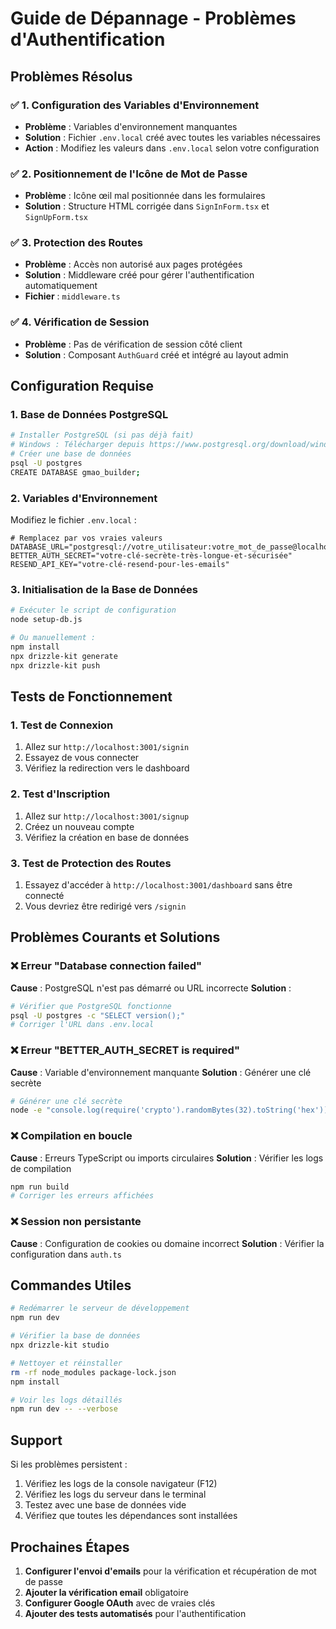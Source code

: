 # Guide de Dépannage - Problèmes d'Authentification

## Problèmes Résolus

### ✅ 1. Configuration des Variables d'Environnement
- **Problème** : Variables d'environnement manquantes
- **Solution** : Fichier `.env.local` créé avec toutes les variables nécessaires
- **Action** : Modifiez les valeurs dans `.env.local` selon votre configuration

### ✅ 2. Positionnement de l'Icône de Mot de Passe
- **Problème** : Icône œil mal positionnée dans les formulaires
- **Solution** : Structure HTML corrigée dans `SignInForm.tsx` et `SignUpForm.tsx`

### ✅ 3. Protection des Routes
- **Problème** : Accès non autorisé aux pages protégées
- **Solution** : Middleware créé pour gérer l'authentification automatiquement
- **Fichier** : `middleware.ts`

### ✅ 4. Vérification de Session
- **Problème** : Pas de vérification de session côté client
- **Solution** : Composant `AuthGuard` créé et intégré au layout admin

## Configuration Requise

### 1. Base de Données PostgreSQL

```bash
# Installer PostgreSQL (si pas déjà fait)
# Windows : Télécharger depuis https://www.postgresql.org/download/windows/
# Créer une base de données
psql -U postgres
CREATE DATABASE gmao_builder;
```

### 2. Variables d'Environnement

Modifiez le fichier `.env.local` :

```env
# Remplacez par vos vraies valeurs
DATABASE_URL="postgresql://votre_utilisateur:votre_mot_de_passe@localhost:5432/gmao_builder"
BETTER_AUTH_SECRET="votre-clé-secrète-très-longue-et-sécurisée"
RESEND_API_KEY="votre-clé-resend-pour-les-emails"
```

### 3. Initialisation de la Base de Données

```bash
# Exécuter le script de configuration
node setup-db.js

# Ou manuellement :
npm install
npx drizzle-kit generate
npx drizzle-kit push
```

## Tests de Fonctionnement

### 1. Test de Connexion
1. Allez sur `http://localhost:3001/signin`
2. Essayez de vous connecter
3. Vérifiez la redirection vers le dashboard

### 2. Test d'Inscription
1. Allez sur `http://localhost:3001/signup`
2. Créez un nouveau compte
3. Vérifiez la création en base de données

### 3. Test de Protection des Routes
1. Essayez d'accéder à `http://localhost:3001/dashboard` sans être connecté
2. Vous devriez être redirigé vers `/signin`

## Problèmes Courants et Solutions

### ❌ Erreur "Database connection failed"
**Cause** : PostgreSQL n'est pas démarré ou URL incorrecte
**Solution** :
```bash
# Vérifier que PostgreSQL fonctionne
psql -U postgres -c "SELECT version();"
# Corriger l'URL dans .env.local
```

### ❌ Erreur "BETTER_AUTH_SECRET is required"
**Cause** : Variable d'environnement manquante
**Solution** : Générer une clé secrète
```bash
# Générer une clé secrète
node -e "console.log(require('crypto').randomBytes(32).toString('hex'))"
```

### ❌ Compilation en boucle
**Cause** : Erreurs TypeScript ou imports circulaires
**Solution** : Vérifier les logs de compilation
```bash
npm run build
# Corriger les erreurs affichées
```

### ❌ Session non persistante
**Cause** : Configuration de cookies ou domaine incorrect
**Solution** : Vérifier la configuration dans `auth.ts`

## Commandes Utiles

```bash
# Redémarrer le serveur de développement
npm run dev

# Vérifier la base de données
npx drizzle-kit studio

# Nettoyer et réinstaller
rm -rf node_modules package-lock.json
npm install

# Voir les logs détaillés
npm run dev -- --verbose
```

## Support

Si les problèmes persistent :
1. Vérifiez les logs de la console navigateur (F12)
2. Vérifiez les logs du serveur dans le terminal
3. Testez avec une base de données vide
4. Vérifiez que toutes les dépendances sont installées

## Prochaines Étapes

1. **Configurer l'envoi d'emails** pour la vérification et récupération de mot de passe
2. **Ajouter la vérification email** obligatoire
3. **Configurer Google OAuth** avec de vraies clés
4. **Ajouter des tests automatisés** pour l'authentification
